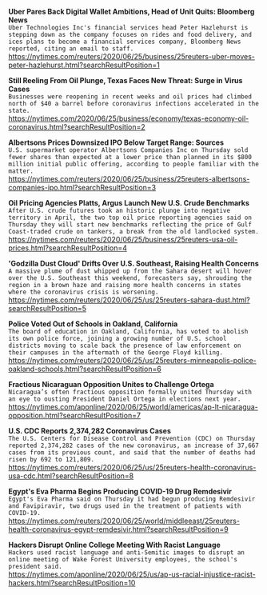 **Uber Pares Back Digital Wallet Ambitions, Head of Unit Quits: Bloomberg News**\
`Uber Technologies Inc's financial services head Peter Hazlehurst is stepping down as the company focuses on rides and food delivery, and ices plans to become a financial services company, Bloomberg News reported, citing an email to staff.`\
https://nytimes.com/reuters/2020/06/25/business/25reuters-uber-moves-peter-hazlehurst.html?searchResultPosition=1

**Still Reeling From Oil Plunge, Texas Faces New Threat: Surge in Virus Cases**\
`Businesses were reopening in recent weeks and oil prices had climbed north of $40 a barrel before coronavirus infections accelerated in the state.`\
https://nytimes.com/2020/06/25/business/economy/texas-economy-oil-coronavirus.html?searchResultPosition=2

**Albertsons Prices Downsized IPO Below Target Range: Sources**\
`U.S. supermarket operator Albertsons Companies Inc on Thursday sold fewer shares than expected at a lower price than planned in its $800 million initial public offering, according to people familiar with the matter. `\
https://nytimes.com/reuters/2020/06/25/business/25reuters-albertsons-companies-ipo.html?searchResultPosition=3

**Oil Pricing Agencies Platts, Argus Launch New U.S. Crude Benchmarks**\
`After U.S. crude futures took an historic plunge into negative territory in April, the two top oil price reporting agencies said on Thursday they will start new benchmarks reflecting the price of Gulf Coast-traded crude on tankers, a break from the old landlocked system.`\
https://nytimes.com/reuters/2020/06/25/business/25reuters-usa-oil-prices.html?searchResultPosition=4

**'Godzilla Dust Cloud' Drifts Over U.S. Southeast, Raising Health Concerns**\
`A massive plume of dust whipped up from the Sahara desert will hover over the U.S. Southeast this weekend, forecasters say, shrouding the region in a brown haze and raising more health concerns in states where the coronavirus crisis is worsening.`\
https://nytimes.com/reuters/2020/06/25/us/25reuters-sahara-dust.html?searchResultPosition=5

**Police Voted Out of Schools in Oakland, California**\
`The board of education in Oakland, California, has voted to abolish its own police force, joining a growing number of U.S. school districts moving to scale back the presence of law enforcement on their campuses in the aftermath of the George Floyd killing.`\
https://nytimes.com/reuters/2020/06/25/us/25reuters-minneapolis-police-oakland-schools.html?searchResultPosition=6

**Fractious Nicaraguan Opposition Unites to Challenge Ortega**\
`Nicaragua’s often fractious opposition formally united Thursday with an eye to ousting President Daniel Ortega in elections next year.`\
https://nytimes.com/aponline/2020/06/25/world/americas/ap-lt-nicaragua-opposition.html?searchResultPosition=7

**U.S. CDC Reports 2,374,282 Coronavirus Cases**\
`The U.S. Centers for Disease Control and Prevention (CDC) on Thursday reported 2,374,282 cases of the new coronavirus, an increase of 37,667 cases from its previous count, and said that the number of deaths had risen by 692 to 121,809.`\
https://nytimes.com/reuters/2020/06/25/us/25reuters-health-coronavirus-usa-cdc.html?searchResultPosition=8

**Egypt's Eva Pharma Begins Producing COVID-19 Drug Remdesivir**\
`Egypt's Eva Pharma said on Thursday it had begun producing Remdesivir and Favipiravir, two drugs used in the treatment of patients with COVID-19. `\
https://nytimes.com/reuters/2020/06/25/world/middleeast/25reuters-health-coronavirus-egypt-remdesivir.html?searchResultPosition=9

**Hackers Disrupt Online College Meeting With Racist Language**\
`Hackers used racist language and anti-Semitic images to disrupt an online meeting of Wake Forest University employees, the school's president said. `\
https://nytimes.com/aponline/2020/06/25/us/ap-us-racial-injustice-racist-hackers.html?searchResultPosition=10

